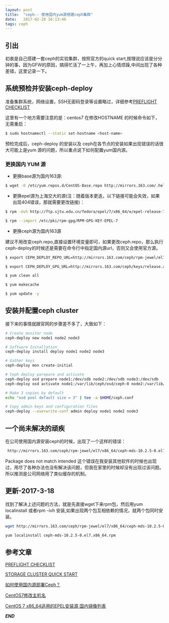 ```yaml
---
layout: post
title:  "ceph-- 使用国内yum源搭建ceph集群"
date:   2017-02-28 16:13:46
tags: ceph
---
```




## 引出

初衷是自己搭建一套ceph的实验集群，按照官方的quick start,按理说应该是分分钟的事，因为GFW的原因，搞得忙活了一上午，再加上心情烦躁,中间出现了各种差错，这里记录一下。


## 系统预检并安装ceph-deploy

准备集群系统，网络设置，SSH无密码登录等设置略过，详细参考[PREFLIGHT CHECKLIST](http://docs.ceph.com/docs/master/start/quick-start-preflight/)

这里有一个地方需要注意的是：centos7 在修改HOSTNAME 的时候命令如下，无需重启：

```bash
$ sudo hostnamectl --static set-hostname <host-name>
```

预检完成后，ceph-deploy 的安装以及 ceph在各节点的安装如果出现错误的话很大可能上是yum 源的问题，所以重点说下如何配置yum国内源。


### 更换国内 YUM 源

- 更换base源为国内163源:

```bash
$ wget -O /etc/yum.repos.d/CentOS-Base.repo http://mirrors.163.com/.help/CentOS7-Base-163.repo
```

- 更换epel源为上海交大的源(注：随着版本更迭，以下链接可能会失效，如果出现404错误，那就需要更改链接)：

```bash
$ rpm -Uvh http://ftp.sjtu.edu.cn/fedora/epel/7/x86_64/e/epel-release-7-9.noarch.rpm

$ rpm --import /etc/pki/rpm-gpg/RPM-GPG-KEY-EPEL-7

```

- 更换ceph源为国内163源

建议不用改变ceph.repo,直接设置环境变量即可，如果更改ceph.repo，那么执行ceph-deploy的时候还是需要在命令行中指定国内源url，否则又会使用官方源。

```bash
$ export CEPH_DEPLOY_REPO_URL=http://mirrors.163.com/ceph/rpm-jewel/el7

$ export CEPH_DEPLOY_GPG_URL=http://mirrors.163.com/ceph/keys/release.asc

$ yum clean all

$ yum makecache

$ yum update -y

```






## 安装并配置ceph cluster

接下来的事情就跟官网的步骤差不多了，大致如下：

```bash
# Create monitor node
ceph-deploy new node1 node2 node3

# Software Installation
ceph-deploy install deploy node1 node2 node3

# Gather keys
ceph-deploy mon create-initial

# Ceph deploy parepare and activate
ceph-deploy osd prepare node1:/dev/sdb node2:/dev/sdb node3:/dev/sdb
ceph-deploy osd activate node1:/var/lib/ceph/osd/ceph-0 node2:/var/lib/ceph/osd/ceph-1 node3:/var/lib/ceph/osd/ceph-2

# Make 3 copies by default
echo "osd pool default size = 3" | tee -a $HOME/ceph.conf

# Copy admin keys and configuration files
ceph-deploy --overwrite-conf admin deploy node1 node2 node3

```


## 一个尚未解决的顽疾

在公司使用国内源安装ceph的时候，出现了一个这样的错误：

```bash
 http://mirrors.163.com/ceph/rpm-jewel/el7/x86_64/ceph-mds-10.2.5-0.el7.x86_64.rpm: [Errno -1] Package does not match intended download. Suggestion: run yum --enablerepo=ceph clean metadata
```

Package does not match intended 这个错误在我安装其他软件的时候也出现过，用尽了各种办法也没有解决该问题，但我在家里的时候却没有出现过该问题。所以推测是公司网络用了类似缓存的机制。

## 更新-2017-3-18

找到了解决上述问题的方法，就是先直接wget下来rpm包，然后用yum localinstall 或者rpm -ivh 安装,如果出现两个包互相依赖的情况，就两个包同时安装。

```bash
wget http://mirrors.163.com/ceph/rpm-jewel/el7/x86_64/ceph-mds-10.2.5-0.el7.x86_64.rpm

yum localinstall ceph-mds-10.2.5-0.el7.x86_64.rpm
```


## 参考文章


[PREFLIGHT CHECKLIST](http://docs.ceph.com/docs/master/start/quick-start-preflight/)

[STORAGE CLUSTER QUICK START](http://docs.ceph.com/docs/master/start/quick-ceph-deploy/)

[如何使用国内源部署Ceph？](http://ceph.org.cn/2016/09/02/%E5%A6%82%E4%BD%95%E4%BD%BF%E7%94%A8%E5%9B%BD%E5%86%85%E6%BA%90%E9%83%A8%E7%BD%B2ceph%EF%BC%9F/)

[CentOS7修改主机名](http://www.centoscn.com/CentOS/config/2014/1031/4039.html)

[CentOS 7 x86_64适用的EPEL安装源 国内镜像列表](http://itgeeker.net/centos-7-epel-china-mirror-repository/)


***END***
